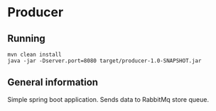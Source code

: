 # Producer

## Running

```
mvn clean install
java -jar -Dserver.port=8080 target/producer-1.0-SNAPSHOT.jar
```

## General information

Simple spring boot application. Sends data to RabbitMq store queue.
